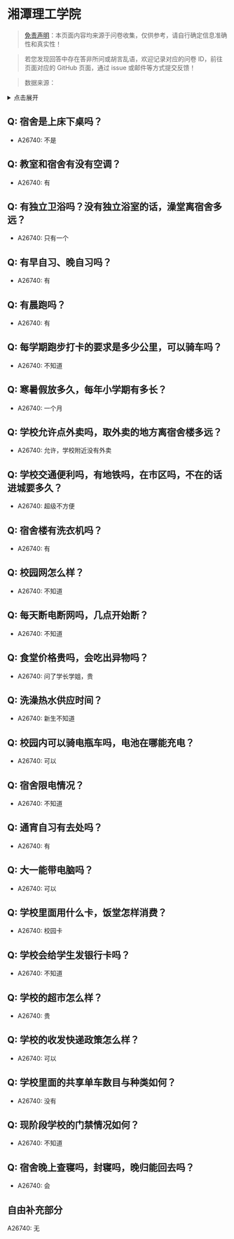 # 湘潭理工学院

> [免责声明](https://colleges.chat/#_3)：本页面内容均来源于问卷收集，仅供参考，请自行确定信息准确性和真实性！

> 若您发现回答中存在答非所问或胡言乱语，欢迎记录对应的问卷 ID，前往页面对应的 GitHub 页面，通过 issue 或邮件等方式提交反馈！

> 数据来源：

<details><summary>点击展开</summary>
<ul>
<li>A26740: 匿名 (2024 年 08 月)</li>
</ul>
</details>

## Q: 宿舍是上床下桌吗？

- A26740: 不是

## Q: 教室和宿舍有没有空调？

- A26740: 有

## Q: 有独立卫浴吗？没有独立浴室的话，澡堂离宿舍多远？

- A26740: 只有一个

## Q: 有早自习、晚自习吗？

- A26740: 有

## Q: 有晨跑吗？

- A26740: 有

## Q: 每学期跑步打卡的要求是多少公里，可以骑车吗？

- A26740: 不知道

## Q: 寒暑假放多久，每年小学期有多长？

- A26740: 一个月

## Q: 学校允许点外卖吗，取外卖的地方离宿舍楼多远？

- A26740: 允许，学校附近没有外卖

## Q: 学校交通便利吗，有地铁吗，在市区吗，不在的话进城要多久？

- A26740: 超级不方便

## Q: 宿舍楼有洗衣机吗？

- A26740: 有

## Q: 校园网怎么样？

- A26740: 不知道

## Q: 每天断电断网吗，几点开始断？

- A26740: 不知道

## Q: 食堂价格贵吗，会吃出异物吗？

- A26740: 问了学长学姐，贵

## Q: 洗澡热水供应时间？

- A26740: 新生不知道

## Q: 校园内可以骑电瓶车吗，电池在哪能充电？

- A26740: 可以

## Q: 宿舍限电情况？

- A26740: 不知道

## Q: 通宵自习有去处吗？

- A26740: 有

## Q: 大一能带电脑吗？

- A26740: 可以

## Q: 学校里面用什么卡，饭堂怎样消费？

- A26740: 校园卡

## Q: 学校会给学生发银行卡吗？

- A26740: 不知道

## Q: 学校的超市怎么样？

- A26740: 贵

## Q: 学校的收发快递政策怎么样？

- A26740: 可以

## Q: 学校里面的共享单车数目与种类如何？

- A26740: 没有

## Q: 现阶段学校的门禁情况如何？

- A26740: 不知道

## Q: 宿舍晚上查寝吗，封寝吗，晚归能回去吗？

- A26740: 会

## 自由补充部分

A26740: 无